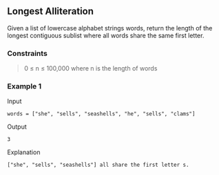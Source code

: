 ## Longest Alliteration

Given a list of lowercase alphabet strings words, return the length of the longest contiguous sublist where all words
share the same first letter.

### Constraints

> 0 ≤ n ≤ 100,000 where n is the length of words

### Example 1

Input

```
words = ["she", "sells", "seashells", "he", "sells", "clams"]
```

Output

```
3
```

Explanation

```
["she", "sells", "seashells"] all share the first letter s.
```